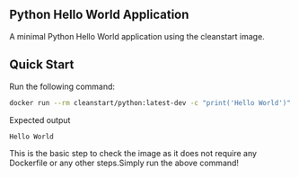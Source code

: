 ## Python Hello World Application

A minimal Python Hello World application using the cleanstart image.

## Quick Start

Run the following command:
```bash
docker run --rm cleanstart/python:latest-dev -c "print('Hello World')"
```

Expected output
```bash
Hello World
```

This is the basic step to check the image as it does not require any Dockerfile or any other steps.Simply run the above command!


